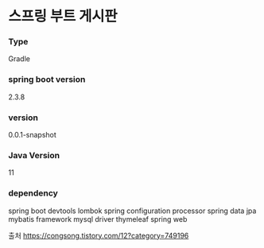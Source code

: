 # 스프링 부트 게시판

### Type
Gradle

### spring boot version
2.3.8

### version
0.0.1-snapshot

### Java Version
11

### dependency
spring boot devtools
lombok
spring configuration processor
spring data jpa
mybatis framework
mysql driver
thymeleaf
spring web

출처
<https://congsong.tistory.com/12?category=749196>